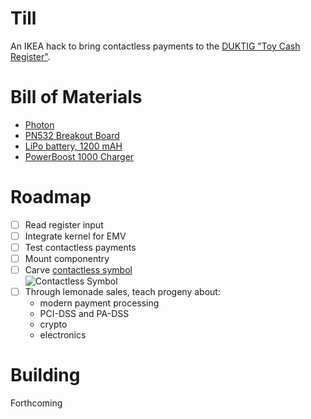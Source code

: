 # Till

An IKEA hack to bring contactless payments to the [DUKTIG "Toy Cash Register"](http://www.ikea.com/us/en/catalog/products/80256501/).

# Bill of Materials

 * [Photon](https://www.adafruit.com/products/2721)
 * [PN532 Breakout Board](https://www.adafruit.com/products/364)
 * [LiPo battery, 1200 mAH](https://www.adafruit.com/products/258)
 * [PowerBoost 1000 Charger](https://www.adafruit.com/products/2465)

# Roadmap

 - [ ] Read register input
 - [ ] Integrate kernel for EMV
 - [ ] Test contactless payments
 - [ ] Mount componentry
 - [ ] Carve [contactless symbol](https://www.emvco.com/best_practices.aspx?id=117)  
       ![Contactless Symbol](https://www.emvco.com/images/sym.jpg)
 - [ ] Through lemonade sales, teach progeny about:
   - modern payment processing
   - PCI-DSS and PA-DSS
   - crypto
   - electronics

# Building

Forthcoming
